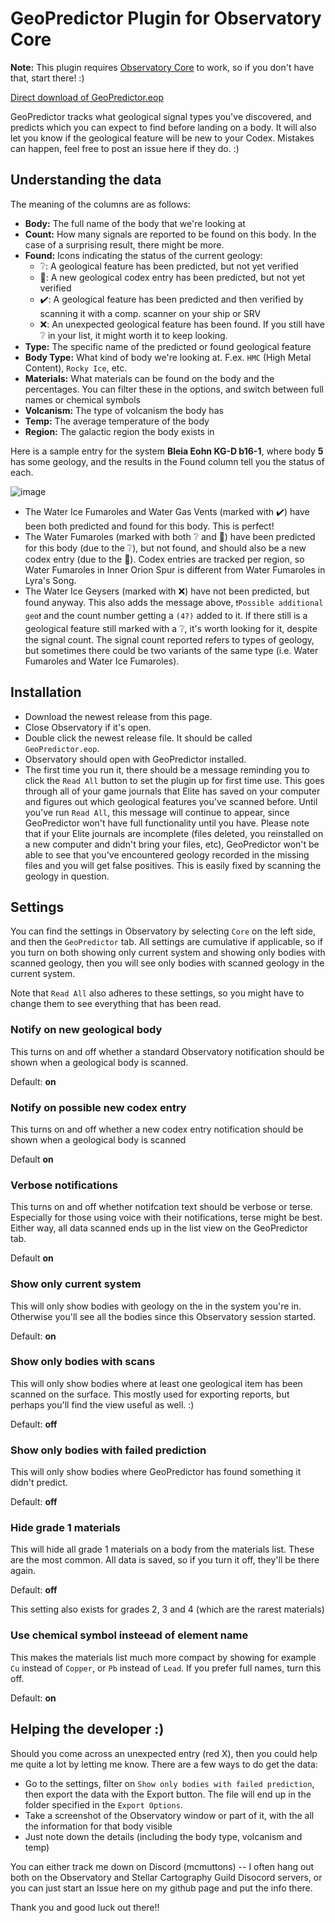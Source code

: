 # GeoPredictor Plugin for Observatory Core
**Note:** This plugin requires [Observatory Core](https://github.com/Xjph/ObservatoryCore) to work, so if you don't have that, start there! :)

[Direct download of GeoPredictor.eop](https://github.com/mcmuttons/GeoPredictor/releases/download/v1.4/GeoPredictor.eop)

GeoPredictor tracks what geological signal types you've discovered, and predicts which you can expect to find before landing on a body. It will also let you know if the geological feature will be new to your Codex. Mistakes can happen, feel free to post an issue here if they do. :)

## Understanding the data
The meaning of the columns are as follows:
- **Body:** The full name of the body that we're looking at
- **Count:** How many signals are reported to be found on this body. In the case of a surprising result, there might be more.
- **Found:** Icons indicating the status of the current geology:
  - ❔: A geological feature has been predicted, but not yet verified
  - 🔷: A new geological codex entry has been predicted, but not yet verified
  - ✔️: A geological feature has been predicted and then verified by scanning it with a comp. scanner on your ship or SRV
  - :x:: An unexpected geological feature has been found. If you still have ❔ in your list, it might worth it to keep looking.
- **Type:** The specific name of the predicted or found geological feature
- **Body Type:** What kind of body we're looking at. F.ex. `HMC` (High Metal Content), `Rocky Ice`, etc.
- **Materials:** What materials can be found on the body and the percentages. You can filter these in the options, and switch between full names or chemical symbols
- **Volcanism:** The type of volcanism the body has
- **Temp:** The average temperature of the body
- **Region:** The galactic region the body exists in

Here is a sample entry for the system **Bleia Eohn KG-D b16-1**, where body **5** has some geology, and the results in the Found column tell you the status of each.

![image](https://github.com/mcmuttons/GeoPredictor/assets/668213/30797a54-a11c-4f5e-94c5-adc64b18be44)

- The Water Ice Fumaroles and Water Gas Vents (marked with :heavy_check_mark:) have been both predicted and found for this body. This is perfect!
- The Water Fumaroles (marked with both ❔ and 🔷) have been predicted for this body (due to the ❔), but not found, and should also be a new codex entry (due to the 🔷). Codex entries are tracked per region, so Water Fumaroles in Inner Orion Spur is different from Water Fumaroles in Lyra's Song.
- The Water Ice Geysers (marked with :x:) have not been predicted, but found anyway. This also adds the message above, `❗Possible additional geo❗` and the count number getting a `(4?)` added to it. If there still is a geological feature still marked with a ❔, it's worth looking for it, despite the signal count. The signal count reported refers to types of geology, but sometimes there could be two variants of the same type (i.e. Water Fumaroles and Water Ice Fumaroles).

## Installation
- Download the newest release from this page.
- Close Observatory if it's open.
- Double click the newest release file. It should be called `GeoPredictor.eop`.
- Observatory should open with GeoPredictor installed.
- The first time you run it, there should be a message reminding you to click the `Read All` button to set the plugin up for first time use. This goes through all of your game journals that Elite has saved on your computer and figures out which geological features you've scanned before. Until you've run `Read All`, this message will continue to appear, since GeoPredictor won't have full functionality until you have. Please note that if your Elite journals are incomplete (files deleted, you reinstalled on a new computer and didn't bring your files, etc), GeoPredictor won't be able to see that you've encountered geology recorded in the missing files and you will get false positives. This is easily fixed by scanning the geology in question.

## Settings
You can find the settings in Observatory by selecting `Core` on the left side, and then the `GeoPredictor` tab. All settings are cumulative if applicable, so if you turn on both showing only current system and showing only bodies with scanned geology, then you will see only bodies with scanned geology in the current system. 

Note that `Read All` also adheres to these settings, so you might have to change them to see everything that has been read.

### Notify on new geological body
This turns on and off whether a standard Observatory notification should be shown when a geological body is scanned.

Default: **on**

### Notify on possible new codex entry
This turns on and off whether a new codex entry notification should be shown when a geological body is scanned

Default **on**

### Verbose notifications
This turns on and off whether notifcation text should be verbose or terse. Especially for those using voice with their notifications, terse might be best. Either way, all data scanned ends up in the list view on the GeoPredictor tab.

Default **on**

### Show only current system
This will only show bodies with geology on the in the system you're in. Otherwise you'll see all the bodies since this Observatory session started. 

Default: **on**

### Show only bodies with scans
This will only show bodies where at least one geological item has been scanned on the surface. This mostly used for exporting reports, but perhaps you'll find the view useful as well. :)

Default: **off**

### Show only bodies with failed prediction
This will only show bodies where GeoPredictor has found something it didn't predict. 

Default: **off**

### Hide grade 1 materials
This will hide all grade 1 materials on a body from the materials list. These are the most common. All data is saved, so if you turn it off, they'll be there again.

Default: **off**

This setting also exists for grades 2, 3 and 4 (which are the rarest materials)

### Use chemical symbol insteead of element name
This makes the materials list much more compact by showing for example `Cu` instead of `Copper`, or `Pb` instead of `Lead`. If you prefer full names, turn this off.

Default: **on**


## Helping the developer :)
Should you come across an unexpected entry (red X), then you could help me quite a lot by letting me know. There are a few ways to do get the data:
- Go to the settings, filter on `Show only bodies with failed prediction`, then export the data with the Export button. The file will end up in the folder specified in the `Export Options`.
- Take a screenshot of the Observatory window or part of it, with the all the information for that body visible
- Just note down the details (including the body type, volcanism and temp)

You can either track me down on Discord (mcmuttons) -- I often hang out both on the Observatory and Stellar Cartography Guild Disocord servers, or you can just start an Issue here on my github page and put the info there.

Thank you and good luck out there!!

